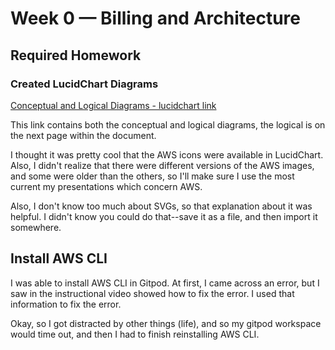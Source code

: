 # Week 0 — Billing and Architecture

## Required Homework

### Created LucidChart Diagrams

[Conceptual and Logical Diagrams - lucidchart link](https://lucid.app/lucidchart/aa9990f6-e027-439a-8b9c-319736fe2f68/edit?viewport_loc=-98%2C300%2C2434%2C1141%2C0_0&invitationId=inv_24aa1449-1320-42a7-8650-ad8f36ff9a23)

This link contains both the conceptual and logical diagrams, the logical is on the next page within the document.

I thought it was pretty cool that the AWS icons were available in LucidChart. Also, I didn't realize that there were different versions of the AWS images, and some were older than the others, so I'll make sure I use the most current my presentations which concern AWS.

Also, I don't know too much about SVGs, so that explanation about it was helpful. I didn't know you could do that--save it as a file, and then import it somewhere. 

## Install AWS CLI

I was able to install AWS CLI in Gitpod. At first, I came across an error, but I saw in the instructional video showed how to fix the error. I used that information to fix the error.

Okay, so I got distracted by other things (life), and so my gitpod workspace would time out, and then I had to finish reinstalling AWS CLI.
